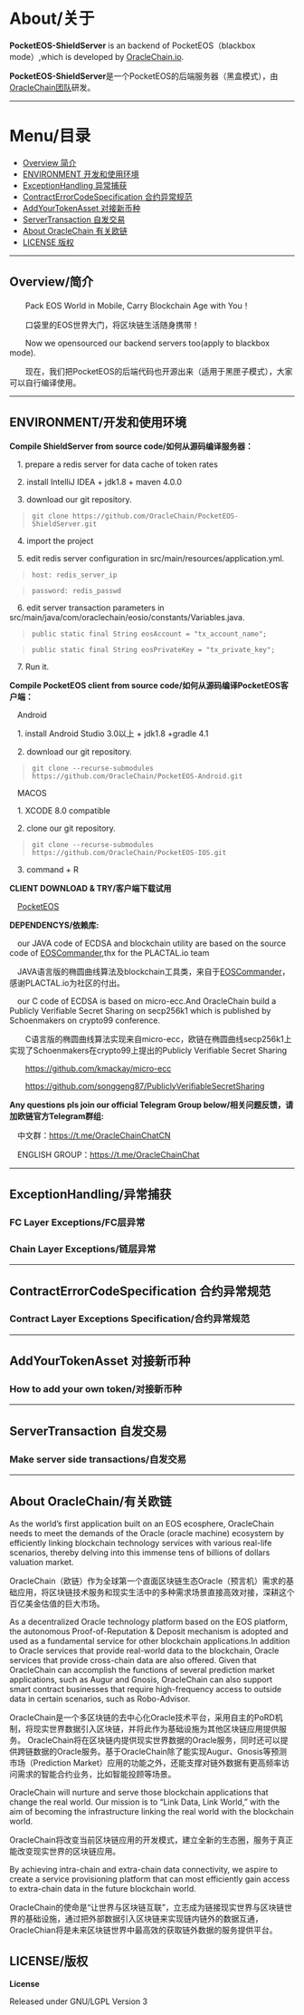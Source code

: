
# About/关于

**PocketEOS-ShieldServer** is an backend of PocketEOS（blackbox mode）,which is developed by [OracleChain.io](https://oraclechain.io).

**PocketEOS-ShieldServer**是一个PocketEOS的后端服务器（黑盒模式），由[OracleChain团队](https://oraclechain.io)研发。

-------------------------------

# Menu/目录
+ [Overview  简介](#1)
+ [ENVIRONMENT  开发和使用环境](#2)
+ [ExceptionHandling 异常捕获](#3)
+ [ContractErrorCodeSpecification 合约异常规范](#4)
+ [AddYourTokenAsset  对接新币种](#5)
+ [ServerTransaction  自发交易](#6)
+ [About OracleChain  有关欧链](#7)
+ [LICENSE  版权](#8)

------------------------------

<h2 id="1">Overview/简介</h2>

&emsp;&emsp;Pack EOS World in Mobile, Carry Blockchain Age with You！      

&emsp;&emsp;口袋里的EOS世界大门，将区块链生活随身携带！
   
&emsp;&emsp;Now we opensourced our backend servers too(apply to blackbox mode).      

&emsp;&emsp;现在，我们把PocketEOS的后端代码也开源出来（适用于黑匣子模式），大家可以自行编译使用。

------------------------------
<h2 id="2">ENVIRONMENT/开发和使用环境</h2>

**Compile ShieldServer from source code/如何从源码编译服务器：**

&emsp;1. prepare a redis server for data cache of token rates

&emsp;2. install IntelliJ IDEA + jdk1.8 + maven 4.0.0

&emsp;3. download our git repository.
>`git clone https://github.com/OracleChain/PocketEOS-ShieldServer.git`

&emsp;4. import the project

&emsp;5. edit redis server configuration in src/main/resources/application.yml.

>`host: redis_server_ip`

>`password: redis_passwd`

&emsp;6. edit server transaction parameters in src/main/java/com/oraclechain/eosio/constants/Variables.java.

>`public static final String eosAccount = "tx_account_name";`

>`public static final String eosPrivateKey = "tx_private_key";`

&emsp;7. Run it.

**Compile PocketEOS client from source code/如何从源码编译PocketEOS客户端：**

&emsp;Android

&emsp;1. install Android Studio 3.0以上 + jdk1.8 +gradle 4.1

&emsp;2. download our git repository.

>`git clone --recurse-submodules https://github.com/OracleChain/PocketEOS-Android.git`

&emsp;MACOS

&emsp;1. XCODE 8.0 compatible

&emsp;2. clone our git repository.

>`git clone --recurse-submodules https://github.com/OracleChain/PocketEOS-IOS.git`

&emsp;3. command + R

**CLIENT DOWNLOAD & TRY/客户端下载试用**

&emsp;[PocketEOS](https://pocketeos.com/)


**DEPENDENCYS/依赖库:**

&emsp;our JAVA code of ECDSA and blockchain utility are based on the source code of [EOSCommander](https://github.com/plactal/EosCommander),thx for the PLACTAL.io team

&emsp;JAVA语言版的椭圆曲线算法及blockchain工具类，来自于[EOSCommander](https://github.com/plactal/EosCommander)，感谢PLACTAL.io为社区的付出。

&emsp;our C code of ECDSA is based on micro-ecc.And OracleChain build a Publicly Verifiable Secret Sharing on secp256k1 which is published by Schoenmakers on crypto99 conference.

&emsp;&emsp;C语言版的椭圆曲线算法实现来自micro-ecc，欧链在椭圆曲线secp256k1上实现了Schoenmakers在crypto99上提出的Publicly Verifiable Secret Sharing

&emsp;&emsp;https://github.com/kmackay/micro-ecc

&emsp;&emsp;https://github.com/songgeng87/PubliclyVerifiableSecretSharing

**Any questions pls join our official Telegram Group below/相关问题反馈，请加欧链官方Telegram群组:**

&emsp;中文群：https://t.me/OracleChainChatCN

&emsp;ENGLISH GROUP：https://t.me/OracleChainChat

------------------------------

<h2 id="3">ExceptionHandling/异常捕获</h2>

### FC Layer Exceptions/FC层异常

### Chain Layer Exceptions/链层异常

------------------------------

<h2 id="4">ContractErrorCodeSpecification 合约异常规范</h2>

### Contract Layer Exceptions Specification/合约异常规范


------------------------------

<h2 id="5">AddYourTokenAsset  对接新币种</h2>

### How to add your own token/对接新币种


------------------------------

<h2 id="6">ServerTransaction  自发交易</h2>

### Make server side transactions/自发交易


------------------------------
<h2 id="7">About OracleChain/有关欧链</h2>

As the world’s first application built on an EOS ecosphere, OracleChain needs to meet the demands of the Oracle (oracle machine) ecosystem by efficiently linking blockchain technology services with various real-life scenarios, thereby delving into this immense tens of billions of dollars valuation market.

OracleChain（欧链）作为全球第一个直面区块链生态Oracle（预言机）需求的基础应用，将区块链技术服务和现实生活中的多种需求场景直接高效对接，深耕这个百亿美金估值的巨大市场。

As a decentralized Oracle technology platform based on the EOS platform, the autonomous Proof-of-Reputation & Deposit mechanism is adopted and used as a fundamental service for other blockchain applications.In addition to Oracle services that provide real-world data to the blockchain, Oracle services that provide cross-chain data are also offered. Given that OracleChain can accomplish the functions of several prediction market applications, such as Augur and Gnosis, OracleChain can also support smart contract businesses that require high-frequency access to outside data in certain scenarios, such as Robo-Advisor.

OracleChain是一个多区块链的去中心化Oracle技术平台，采用自主的PoRD机制，将现实世界数据引入区块链，并将此作为基础设施为其他区块链应用提供服务。
OracleChain将在区块链内提供现实世界数据的Oracle服务，同时还可以提供跨链数据的Oracle服务。基于OracleChain除了能实现Augur、Gnosis等预测市场（Prediction Market）应用的功能之外，还能支撑对链外数据有更高频率访问需求的智能合约业务，比如智能投顾等场景。

OracleChain will nurture and serve those blockchain applications that change the real world. Our mission is to “Link Data, Link World,” with the aim of becoming the infrastructure linking the real world with the blockchain world.

OracleChain将改变当前区块链应用的开发模式，建立全新的生态圈，服务于真正能改变现实世界的区块链应用。

By achieving intra-chain and extra-chain data connectivity, we aspire to create a service provisioning platform that can most efficiently gain access to extra-chain data in the future blockchain world.

OracleChain的使命是“让世界与区块链互联”，立志成为链接现实世界与区块链世界的基础设施，通过把外部数据引入区块链来实现链内链外的数据互通，OracleChian将是未来区块链世界中最高效的获取链外数据的服务提供平台。

<h2 id="8">LICENSE/版权</h2>

**License**

Released under GNU/LGPL Version 3
